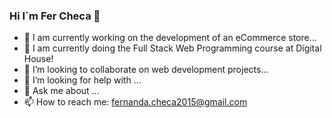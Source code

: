 ### Hi I´m Fer Checa 👋 

- 🔭 I am currently working on the development of an eCommerce store...
- 🌱 I am currently doing the Full Stack Web Programming course at Digital House!
- 👯 I’m looking to collaborate on web development projects...
- 🤔 I’m looking for help with ...
- 💬 Ask me about ...
- 📫 How to reach me: fernanda.checa2015@gmail.com

